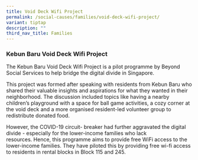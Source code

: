 ```yaml
---
title: Void Deck Wifi Project
permalink: /social-causes/families/void-deck-wifi-project/
variant: tiptap
description: ""
third_nav_title: Families
---
```

<h3><strong>Kebun Baru Void Deck Wifi Project</strong></h3><p>The Kebun Baru Void Deck Wifi Project is a pilot programme by Beyond Social Services to help bridge the digital divide in Singapore.&nbsp;</p><p>This project was formed after speaking with residents from Kebun Baru who shared their valuable insights and aspirations for what they wanted in their neighborhood.&nbsp;The discussion included topics like having a nearby children’s playground with a space for ball game activities, a cozy corner at the void deck and a more organised resident-led volunteer group to redistribute donated food.</p><p>However, the COVID-19 circuit- breaker had further aggravated the digital divide - especially for the lower-income families who lack resources.&nbsp;Hence, this programme aims to provide free WiFi access to the lower-income families. They have piloted this by providing free wi-fi access to residents in rental blocks in Block 115 and 245. <br></p>
